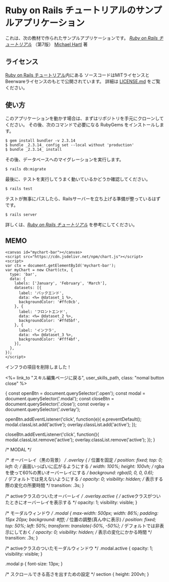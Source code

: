 # Ruby on Rails チュートリアルのサンプルアプリケーション

これは、次の教材で作られたサンプルアプリケーションです。
[*Ruby on Rails チュートリアル*](https://railstutorial.jp/)
（第7版）
[Michael Hartl](https://www.michaelhartl.com/) 著

## ライセンス

[Ruby on Rails チュートリアル](https://railstutorial.jp/)内にある
ソースコードはMITライセンスとBeerwareライセンスのもとで公開されています。
詳細は [LICENSE.md](LICENSE.md) をご覧ください。

## 使い方

このアプリケーションを動かす場合は、まずはリポジトリを手元にクローンしてください。
その後、次のコマンドで必要になる RubyGems をインストールします。

```
$ gem install bundler -v 2.3.14
$ bundle _2.3.14_ config set --local without 'production'
$ bundle _2.3.14_ install
```

その後、データベースへのマイグレーションを実行します。

```
$ rails db:migrate
```

最後に、テストを実行してうまく動いているかどうか確認してください。

```
$ rails test
```

テストが無事にパスしたら、Railsサーバーを立ち上げる準備が整っているはずです。

```
$ rails server
```

詳しくは、[*Ruby on Rails チュートリアル*](https://railstutorial.jp/)
を参考にしてください。

## MEMO

    <canvas id="mychart-bar"></canvas>
    <script src="https://cdn.jsdelivr.net/npm/chart.js"></script>
    <script>
    var ctx = document.getElementById('mychart-bar');
    var myChart = new Chart(ctx, {
      type: 'bar',
      data: {
        labels: ['January', 'February', 'March'],
        datasets: [{
          label: 'バックエンド',
          data: <%= @dataset_1 %>,
          backgroundColor: '#ffc0cb',
        }, {
          label: 'フロントエンド',
          data: <%= @dataset_2 %>,
          backgroundColor: '#ffd5bf',
        }, {
          label: 'インフラ',
          data: <%= @dataset_3 %>,
          backgroundColor: '#fff4bf',
        }],
      },
    });
    </script>

<script>
  const btn = document.getElementById('modalOpen');
  const modal = document.getElementById('modalCreate');
  const btnClose = document.getElementsById('modalClose');

  btn.addEventListener('click', function() {
    modal.style.display = 'block';
  })

  btnClose.addEventListener('click', function() {
    modal.style.display = 'none';
  })
</script>
<script>
{
  const openBtn = document.querySelector('.open');
  const modal = document.querySelector('.modal');
  const closeBtn = document.querySelector('.close');
  const overlay = document.querySelector('.overlay');

  openBtn.addEventListener('click', function(e){
    e.preventDefault();
    modal.classList.add('active');
    overlay.classList.add('active');
  });

  closeBtn.addEventListener('click', function(){
    modal.classList.remove('active');
    overlay.classList.remove('active');
  });
}
</script>
  <!-- モーダル -->
  <div class="overlay"></div>
  <div class="modal">
    <div class="modal-content">
      <p>インフラの項目を削除しました！</p>
      <div class="center-button">
        <%= link_to "スキル編集ページに戻る", user_skills_path, class: "nomal button close" %>
      </div>
    </div>
  </div>
  <!-- モーダルおわり -->

{
  const openBtn = document.querySelector('.open');
  const modal = document.querySelector('.modal');
  const closeBtn = document.querySelector('.close');
  const overlay = document.querySelector('.overlay');

  openBtn.addEventListener('click', function(e){
    e.preventDefault();
    modal.classList.add('active');
    overlay.classList.add('active');
  });

  closeBtn.addEventListener('click', function(){
    modal.classList.remove('active');
    overlay.classList.remove('active');
  });
}

/* MODAL */

/* オーバーレイ（黒の背景） */
.overlay {
  /* 位置を固定 */
  position: fixed;
  top: 0;
  left: 0;
  /* 画面いっぱいに広がるようにする */
  width: 100%;
  height: 100vh;
  /* rgbaを使って60%の黒いオーバーレイにする */
  background: rgba(0, 0, 0, 0.6);  
  /* デフォルトでは見えないようにする */
  opacity: 0;
  visibility: hidden;
  /* 表示する際の変化の所要時間 */
  transition: .3s;
}

/* activeクラスのついたオーバーレイ */
.overlay.active {
  /* activeクラスがついたときにオーバーレイを表示する */
  opacity: 1;
  visibility: visible;
}

/* モーダルウィンドウ */
.modal {
  max-width: 500px;
  width: 86%;
  padding: 15px 20px;
  background: #fff;
  /* 位置の調整(真ん中に表示) */
  position: fixed;
  top: 50%;
  left: 50%;
  transform: translate(-50%, -50%);
  /* デフォルトでは非表示にしておく */
  opacity: 0;
  visibility: hidden;
  /* 表示の変化にかかる時間 */
  transition: .3s;
}

/* activeクラスのついたモーダルウィンドウ */
.modal.active {
  opacity: 1;
  visibility: visible;
}

.modal p {
  font-size: 13px;
}

/* スクロールできる高さを出すための設定 */
section {
  height: 200vh;
}
